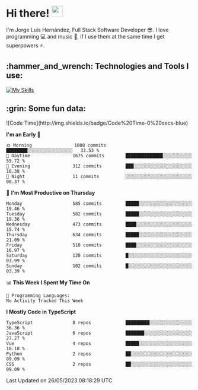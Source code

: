 <h1 align="left">
 <abc>
  <br>Hi there! <img src="https://user-images.githubusercontent.com/42378118/110234147-e3259600-7f4e-11eb-95be-0c4047144dea.gif" width="30"><br>
 </abc>
</h1>

I'm Jorge Luis Hernández, Full Stack Software Developer :sunglasses:. I love programming :computer: and music :musical_score:, if I use them at the same time I get superpowers :zap:. 


<h2 align="left">:hammer_and_wrench: Technologies and Tools I use:</h2>

[![My Skills](https://skillicons.dev/icons?i=js,ts,html,css,py,vue,react,next,nest,postgres,mysql)](https://skillicons.dev)

<h2 align="left">:grin: Some fun data:</h2>
<!--START_SECTION:waka-->
![Code Time](http://img.shields.io/badge/Code%20Time-0%20secs-blue)

**I'm an Early 🐤** 

```text
🌞 Morning                1008 commits        ████████░░░░░░░░░░░░░░░░░   33.53 % 
🌆 Daytime                1675 commits        ██████████████░░░░░░░░░░░   55.72 % 
🌃 Evening                312 commits         ███░░░░░░░░░░░░░░░░░░░░░░   10.38 % 
🌙 Night                  11 commits          ░░░░░░░░░░░░░░░░░░░░░░░░░   00.37 % 
```
📅 **I'm Most Productive on Thursday** 

```text
Monday                   585 commits         █████░░░░░░░░░░░░░░░░░░░░   19.46 % 
Tuesday                  582 commits         █████░░░░░░░░░░░░░░░░░░░░   19.36 % 
Wednesday                473 commits         ████░░░░░░░░░░░░░░░░░░░░░   15.74 % 
Thursday                 634 commits         █████░░░░░░░░░░░░░░░░░░░░   21.09 % 
Friday                   510 commits         ████░░░░░░░░░░░░░░░░░░░░░   16.97 % 
Saturday                 120 commits         █░░░░░░░░░░░░░░░░░░░░░░░░   03.99 % 
Sunday                   102 commits         █░░░░░░░░░░░░░░░░░░░░░░░░   03.39 % 
```


📊 **This Week I Spent My Time On** 

```text
💬 Programming Languages: 
No Activity Tracked This Week
```

**I Mostly Code in TypeScript** 

```text
TypeScript               8 repos             █████████░░░░░░░░░░░░░░░░   36.36 % 
JavaScript               6 repos             ███████░░░░░░░░░░░░░░░░░░   27.27 % 
Vue                      4 repos             █████░░░░░░░░░░░░░░░░░░░░   18.18 % 
Python                   2 repos             ██░░░░░░░░░░░░░░░░░░░░░░░   09.09 % 
CSS                      2 repos             ██░░░░░░░░░░░░░░░░░░░░░░░   09.09 % 
```




 Last Updated on 26/05/2023 08:18:29 UTC
<!--END_SECTION:waka-->
